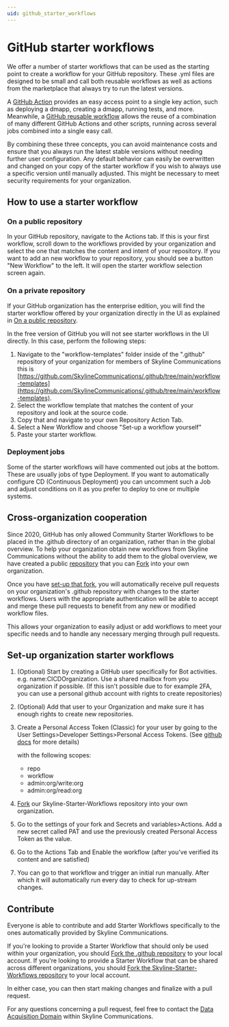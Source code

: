 ```yaml
---
uid: github_starter_workflows
---
```


# GitHub starter workflows

We offer a number of starter workflows that can be used as the starting point to create a workflow for your GitHub repository. These .yml files are designed to be small and call both reusable workflows as well as actions from the marketplace that always try to run the latest versions.

A [GitHub Action](xref:github_actions) provides an easy access point to a single key action, such as deploying a dmapp, creating a dmapp, running tests, and more.
Meanwhile, a [GitHub reusable workflow](xref:github_reusable_workflows) allows the reuse of a combination of many different GitHub Actions and other scripts, running across several jobs combined into a single easy call.

By combining these three concepts, you can avoid maintenance costs and ensure that you always run the latest stable versions without needing further user configuration. Any default behavior can easily be overwritten and changed on your copy of the starter workflow if you wish to always use a specific version until manually adjusted. This might be necessary to meet security requirements for your organization.

## How to use a starter workflow

### On a public repository

In your GitHub repository, navigate to the Actions tab.
If this is your first workflow, scroll down to the workflows provided by your organization and select the one that matches the content and intent of your repository.
If you want to add an new workflow to your repository, you should see a button "New Workflow" to the left. It will open the starter workflow selection screen again.

### On a private repository

If your GitHub organization has the enterprise edition, you will find the starter workflow offered by your organization directly in the UI as explained in [On a public repository](#on-a-public-repository).

In the free version of GitHub you will not see starter workflows in the UI directly. In this case, perform the following steps:

1. Navigate to the "workflow-templates" folder inside of the ".github" repository of your organization for members of Skyline Communications this is [https://github.com/SkylineCommunications/.github/tree/main/workflow-templates](https://github.com/SkylineCommunications/.github/tree/main/workflow-templates).
1. Select the workflow template that matches the content of your repository and look at the source code.
1. Copy that and navigate to your own Repository Action Tab.
1. Select a New Workflow and choose "Set-up a workflow yourself"
1. Paste your starter workflow.

### Deployment jobs

Some of the starter workflows will have commented out jobs at the bottom. These are usually jobs of type Deployment.
If you want to automatically configure CD (Continuous Deployment) you can uncomment such a Job and adjust conditions on it as you prefer to deploy to one or multiple systems.

## Cross-organization cooperation

Since 2020, GitHub has only allowed Community Starter Workflows to be placed in the .github directory of an organization, rather than in the global overview. To help your organization obtain new workflows from Skyline Communications without the ability to add them to the global overview, we have created a public [repository](https://github.com/SkylineCommunications/Skyline-Starter-Workflows) that you can [Fork](https://github.com/SkylineCommunications/Skyline-Starter-Workflows/fork)  into your own organization.

Once you have [set-up that fork](#set-up-organization-starter-workflows), you will automatically receive pull requests on your organization's .github repository with changes to the starter workflows. Users with the appropriate authentication will be able to accept and merge these pull requests to benefit from any new or modified workflow files.

This allows your organization to easily adjust or add workflows to meet your specific needs and to handle any necessary merging through pull requests.

## Set-up organization starter workflows

1. (Optional) Start by creating a GitHub user specifically for Bot activities. e.g. name:CICDOrganization. Use a shared mailbox from you organization if possible. (If this isn't possible due to for example 2FA, you can use a personal github account with rights to create repositories)
2. (Optional) Add that user to your Organization and make sure it has enough rights to create new repositories.
3. Create a Personal Access Token (Classic) for your user by going to the User Settings>Developer Settings>Personal Access Tokens. (See [github docs](https://docs.github.com/en/authentication/keeping-your-account-and-data-secure/creating-a-personal-access-token) for more details)

    with the following scopes:
    - repo
    - workflow
    - admin:org/write:org
    - admin:org/read:org

4. [Fork](https://github.com/SkylineCommunications/Skyline-Starter-Workflows/fork) our Skyline-Starter-Workflows repository into your own organization.
5. Go to the settings of your fork and Secrets and variables>Actions. Add a new secret called PAT and use the previously created Personal Access Token as the value.
6. Go to the Actions Tab and Enable the workflow (after you've verified its content and are satisfied)
7. You can go to that workflow and trigger an initial run manually. After which it will automatically run every day to check for up-stream changes.

## Contribute

Everyone is able to contribute and add Starter Workflows specifically to the ones automatically provided by Skyline Communications.

If you're looking to provide a Starter Workflow that should only be used within your organization, you should [Fork the .github repository](https://github.com/SkylineCommunications/.github/fork) to your local account.
If you're looking to provide a Starter Workflow that can be shared across different organizations, you should [Fork the Skyline-Starter-Workflows repository](https://github.com/SkylineCommunications/Skyline-Starter-Workflows/fork) to your local account.

In either case, you can then start making changes and finalize with a pull request.

For any questions concerning a pull request, feel free to contact the [Data Acquisition Domain](mailTo:support.data-acquisition@skyline.be?subject=Pull%20Request%20-%20GitHub%20Workflow%20Contribution&body=Hello,) within Skyline Communications.